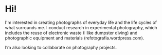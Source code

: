 <h1>Hi!</h1>

<p>I'm interested in creating photographs of everyday life and the life cycles of what surrounds me. I conduct research in experimental photography, which includes the reuse of electronic waste (I like dumpster diving) and photographic equipment and materials (refotografia.wordpress.com).</p>

<p>I’m also looking to collaborate on photography projects.</p>
